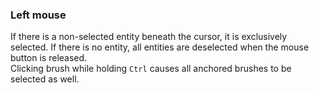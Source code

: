 ### Left mouse
If there is a non-selected entity beneath the cursor, it is exclusively selected. If there is no entity, all entities are deselected when the mouse button is released.  
Clicking brush while holding `Ctrl` causes all anchored brushes to be selected as well.
